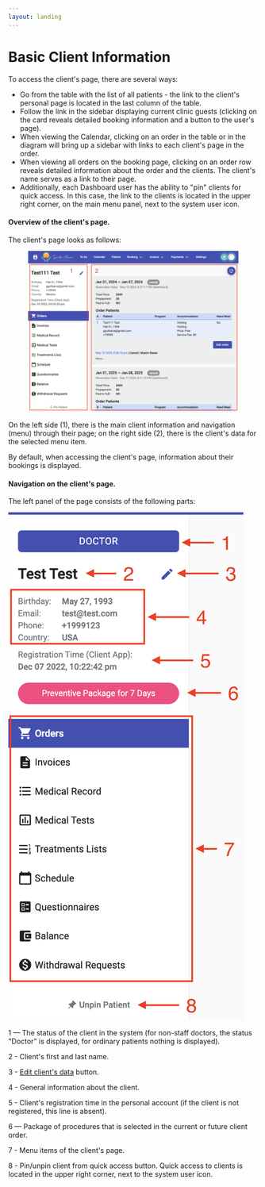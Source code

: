 ```yaml
---
layout: landing
---
```


# Basic Client Information

To access the client's page, there are several ways:

* Go from the table with the list of all patients - the link to the client's personal page is located in the last column of the table.
* Follow the link in the sidebar displaying current clinic guests (clicking on the card reveals detailed booking information and a button to the user's page).
* When viewing the Calendar, clicking on an order in the table or in the diagram will bring up a sidebar with links to each client's page in the order.
* When viewing all orders on the booking page, clicking on an order row reveals detailed information about the order and the clients. The client's name serves as a link to their page.
* Additionally, each Dashboard user has the ability to "pin" clients for quick access. In this case, the link to the clients is located in the upper right corner, on the main menu panel, next to the system user icon.

#### Overview of the client's page.

The client's page looks as follows:

<figure><img src="../../../.gitbook/assets/Screenshot 2023-05-24 at 19.48.27.png" alt=""><figcaption></figcaption></figure>

On the left side (1), there is the main client information and navigation (menu) through their page; on the right side (2), there is the client's data for the selected menu item.

By default, when accessing the client's page, information about their bookings is displayed.

#### Navigation on the client's page.

The left panel of the page consists of the following parts:

![](<../../../.gitbook/assets/Screenshot 2023-06-14 at 17.15.36.png>)

1 — The status of the client in the system (for non-staff doctors, the status "Doctor" is displayed, for ordinary patients nothing is displayed).

2 - Client's first and last name.&#x20;

3 - [Edit client's data](../patients-section/redaktirovanie-dannykh-pacienta.md) button.&#x20;

4 - General information about the client.&#x20;

5 - Client's registration time in the personal account (if the client is not registered, this line is absent).&#x20;

6 — Package of procedures that is selected in the current or future client order.

7 - Menu items of the client's page.&#x20;

8 - Pin/unpin client from quick access button. Quick access to clients is located in the upper right corner, next to the system user icon.
